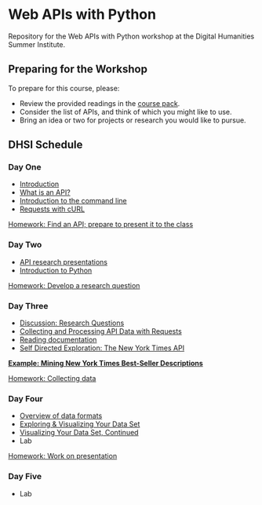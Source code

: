 # Web APIs with Python

Repository for the Web APIs with Python workshop at the Digital Humanities Summer Institute.

## Preparing for the Workshop

To prepare for this course, please:

- Review the provided readings in the [course pack](coursepack_dhsi.pdf).
- Consider the list of APIs, and think of which you might like to use.
- Bring an idea or two for projects or research you would like to pursue.

## DHSI Schedule

### Day One

- [Introduction](sections/introduction.md)
- [What is an API?](sections/WhatIsAPI.md)
- [Introduction to the command line](command-line/README.md)
- [Requests with cURL](sections/curl.md)

[Homework: Find an API; prepare to present it to the class](sections/homework1.md)

### Day Two 

- [API research presentations](sections/APIpresentations.md)
- [Introduction to Python](python/README.md)

[Homework: Develop a research question](sections/homework2.md)

### Day Three 

- [Discussion: Research Questions](sections/questions.md)
- [Collecting and Processing API Data with Requests](sections/requests-session/README.md)
- [Reading documentation](sections/API_Documentation.md)
- [Self Directed Exploration: The New York Times API](sections/exploratory.md)

**[Example: Mining New York Times Best-Seller Descriptions](https://github.com/szweibel/DHSI-API-workshop/blob/master/example-nytimes.ipynb)**

[Homework: Collecting data](sections/homework3.md)

### Day Four

- [Overview of data formats](sections/data-formats.ipynb)
- [Exploring & Visualizing Your Data Set](sections/visualization.ipynb)
- [Visualizing Your Data Set, Continued](sections/visualization2.ipynb)
- Lab

[Homework: Work on presentation](homework4.md)

### Day Five

- Lab
